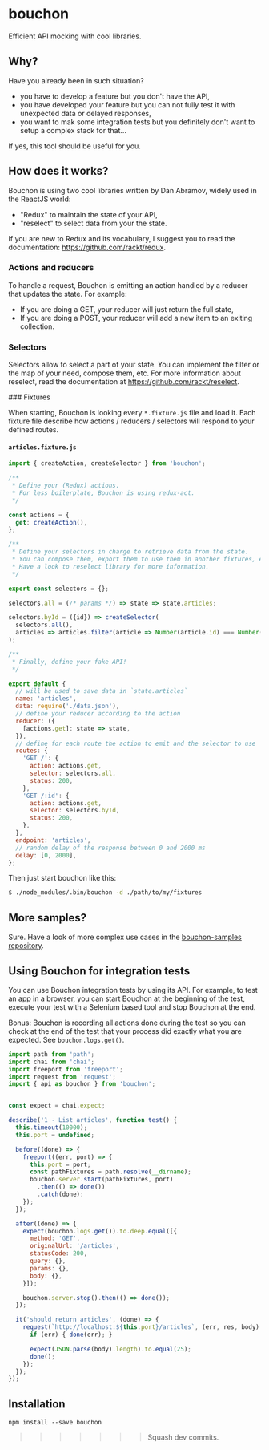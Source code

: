 # bouchon

Efficient API mocking with cool libraries.

## Why?

Have you already been in such situation?

- you have to develop a feature but you don't have the API,
- you have developed your feature but you can not fully test it with unexpected data or delayed responses,
- you want to mak some integration tests but you definitely don't want to setup a complex stack for that...

If yes, this tool should be useful for you.

## How does it works?

Bouchon is using two cool libraries written by Dan Abramov, widely used in the ReactJS world:

- "Redux" to maintain the state of your API,
- "reselect" to select data from your the state.

If you are new to Redux and its vocabulary, I suggest you to read the documentation: https://github.com/rackt/redux.

### Actions and reducers

To handle a request, Bouchon is emitting an action handled by a reducer that updates the state. For example:

- If you are doing a GET, your reducer will just return the full state,
- If you are doing a POST, your reducer will add a new item to an exiting collection.

### Selectors

Selectors allow to select a part of your state. You can implement the filter or the map of your need, compose them, etc.
For more information about reselect, read the documentation at https://github.com/rackt/reselect.

### Fixtures

When starting, Bouchon is looking every `*.fixture.js` file and load it. Each fixture file describe how actions / reducers / selectors will respond to your defined routes.

#### `articles.fixture.js`

```js
import { createAction, createSelector } from 'bouchon';

/**
 * Define your (Redux) actions.
 * For less boilerplate, Bouchon is using redux-act.
 */

const actions = {
  get: createAction(),
};

/**
 * Define your selectors in charge to retrieve data from the state.
 * You can compose them, export them to use them in another fixtures, etc.
 * Have a look to reselect library for more information.
 */

export const selectors = {};

selectors.all = (/* params */) => state => state.articles;

selectors.byId = ({id}) => createSelector(
  selectors.all(),
  articles => articles.filter(article => Number(article.id) === Number(id)),
);

/**
 * Finally, define your fake API!
 */

export default {
  // will be used to save data in `state.articles`
  name: 'articles',
  data: require('./data.json'),
  // define your reducer according to the action
  reducer: ({
    [actions.get]: state => state,
  }),
  // define for each route the action to emit and the selector to use
  routes: {
    'GET /': {
      action: actions.get,
      selector: selectors.all,
      status: 200,
    },
    'GET /:id': {
      action: actions.get,
      selector: selectors.byId,
      status: 200,
    },
  },
  endpoint: 'articles',
  // random delay of the response between 0 and 2000 ms
  delay: [0, 2000],
};
```

Then just start bouchon like this:

```bash
$ ./node_modules/.bin/bouchon -d ./path/to/my/fixtures
```

## More samples?

Sure. Have a look of more complex use cases in the [bouchon-samples repository](https://github.com/cr0cK/bouchon-samples).

## Using Bouchon for integration tests

You can use Bouchon integration tests by using its API.
For example, to test an app in a browser, you can start Bouchon at the beginning of the test, execute your test with a Selenium based tool and stop Bouchon at the end.

Bonus: Bouchon is recording all actions done during the test so you can check at the end of the test that your process did exactly what you are expected. See `bouchon.logs.get()`.


```js
import path from 'path';
import chai from 'chai';
import freeport from 'freeport';
import request from 'request';
import { api as bouchon } from 'bouchon';


const expect = chai.expect;

describe('1 - List articles', function test() {
  this.timeout(10000);
  this.port = undefined;

  before((done) => {
    freeport((err, port) => {
      this.port = port;
      const pathFixtures = path.resolve(__dirname);
      bouchon.server.start(pathFixtures, port)
        .then(() => done())
        .catch(done);
    });
  });

  after((done) => {
    expect(bouchon.logs.get()).to.deep.equal([{
      method: 'GET',
      originalUrl: '/articles',
      statusCode: 200,
      query: {},
      params: {},
      body: {},
    }]);

    bouchon.server.stop().then(() => done());
  });

  it('should return articles', (done) => {
    request(`http://localhost:${this.port}/articles`, (err, res, body) => {
      if (err) { done(err); }

      expect(JSON.parse(body).length).to.equal(25);
      done();
    });
  });
});
```

## Installation

```
npm install --save bouchon
```
>>>>>>> Squash dev commits.
